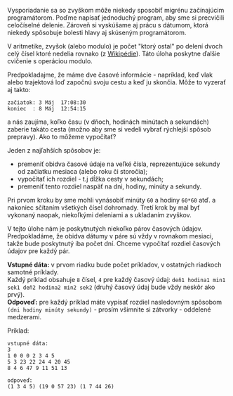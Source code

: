 Vysporiadanie sa so zvyškom môže niekedy sposobiť migrénu začínajúcim programátorom. Poďme napísať jednoduchý
program, aby sme si precvičili celočíselné delenie. Zároveň si vyskúšame aj prácu s dátumom,
ktorá niekedy spôsobuje bolesti hlavy aj skúseným programátorom.


V aritmetike, zvyšok (alebo modulo) je počet "ktorý ostal" po delení dvoch celý čísel
ktoré nedelia rovnako (z [Wikipédie][wiki]). Táto úloha poskytne ďalšie cvičenie s operáciou modulo.

[wiki]: https://cs.wikipedia.org/wiki/Zbytek_po_d%C4%9Blen%C3%AD

Predpokladajme, že máme dve časové informácie - napríklad, keď vlak alebo trajektová loď započnú svoju cestu a keď ju skončia.
Môže to vyzerať aj takto:

    začiatok: 3 Máj  17:08:30
	koniec  : 8 Máj  12:54:15

a nás zaujíma, koľko času (v dňoch, hodinách minútach a sekundách) zaberie takáto cesta (možno aby sme si vedeli
vybrať rýchlejší spôsob prepravy). Ako to môžeme vypočítať?

Jeden z najľahších spôsobov je:

- premeniť obidva časové údaje na veľké čísla, reprezentujúce sekundy od začiatku mesiaca (alebo roku či storočia);
- vypočítať ich rozdiel - t.j dĺžka cesty v sekundách;
- premeniť tento rozdiel naspäť na dni, hodiny, minúty a sekundy.

Pri prvom kroku by sme mohli vynásobiť minúty `60` a hodiny `60*60` atď. a nakoniec sčítaním všetkých čísel dohromady.
Tretí krok by mal byť vykonaný naopak, niekoľkými deleniami a s ukladaním zvyškov.

V tejto úlohe nám je poskytnutých niekoľko párov časových údajov. Predpokladáme, že obidva dátumy v páre sú
vždy v rovnakom mesiaci, takže bude poskytnutý iba počet dní. Chceme vypočítať rozdiel časových údajov pre každý pár.

**Vstupné dáta:** v prvom riadku bude počet príkladov, v ostatných riadkoch samotné príklady.  
Každý príklad obsahuje `8` čísel, `4` pre každý časový údaj: `deň1 hodina1 min1 sek1 deň2 hodina2 min2 sek2` (druhý
časový údaj bude vždy neskôr ako prvý).  
**Odpoveď:** pre každý príklad máte vypísať rozdiel nasledovným spôsobom `(dni hodiny minúty sekundy)` - prosím
všimnite si zátvorky - oddelené medzerami.

Príklad:

    vstupné dáta:
    3
	1 0 0 0 2 3 4 5
    5 3 23 22 24 4 20 45
    8 4 6 47 9 11 51 13
    
	odpoveď:
    (1 3 4 5) (19 0 57 23) (1 7 44 26)
